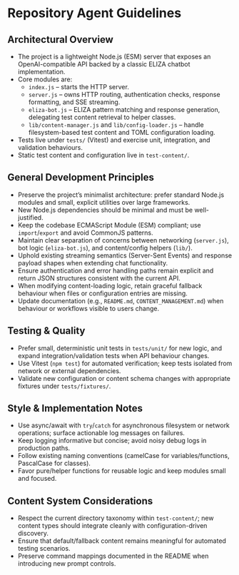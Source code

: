 # Repository Agent Guidelines

## Architectural Overview
- The project is a lightweight Node.js (ESM) server that exposes an OpenAI-compatible API backed by a classic ELIZA chatbot implementation.
- Core modules are:
  - `index.js` – starts the HTTP server.
  - `server.js` – owns HTTP routing, authentication checks, response formatting, and SSE streaming.
  - `eliza-bot.js` – ELIZA pattern matching and response generation, delegating test content retrieval to helper classes.
  - `lib/content-manager.js` and `lib/config-loader.js` – handle filesystem-based test content and TOML configuration loading.
- Tests live under `tests/` (Vitest) and exercise unit, integration, and validation behaviours.
- Static test content and configuration live in `test-content/`.

## General Development Principles
- Preserve the project’s minimalist architecture: prefer standard Node.js modules and small, explicit utilities over large frameworks.
- New Node.js dependencies should be minimal and must be well-justified.
- Keep the codebase ECMAScript Module (ESM) compliant; use `import`/`export` and avoid CommonJS patterns.
- Maintain clear separation of concerns between networking (`server.js`), bot logic (`eliza-bot.js`), and content/config helpers (`lib/`).
- Uphold existing streaming semantics (Server-Sent Events) and response payload shapes when extending chat functionality.
- Ensure authentication and error handling paths remain explicit and return JSON structures consistent with the current API.
- When modifying content-loading logic, retain graceful fallback behaviour when files or configuration entries are missing.
- Update documentation (e.g., `README.md`, `CONTENT_MANAGEMENT.md`) when behaviour or workflows visible to users change.

## Testing & Quality
- Prefer small, deterministic unit tests in `tests/unit/` for new logic, and expand integration/validation tests when API behaviour changes.
- Use Vitest (`npm test`) for automated verification; keep tests isolated from network or external dependencies.
- Validate new configuration or content schema changes with appropriate fixtures under `tests/fixtures/`.

## Style & Implementation Notes
- Use async/await with `try`/`catch` for asynchronous filesystem or network operations; surface actionable log messages on failures.
- Keep logging informative but concise; avoid noisy debug logs in production paths.
- Follow existing naming conventions (camelCase for variables/functions, PascalCase for classes).
- Favor pure/helper functions for reusable logic and keep modules small and focused.

## Content System Considerations
- Respect the current directory taxonomy within `test-content/`; new content types should integrate cleanly with configuration-driven discovery.
- Ensure that default/fallback content remains meaningful for automated testing scenarios.
- Preserve command mappings documented in the README when introducing new prompt controls.
